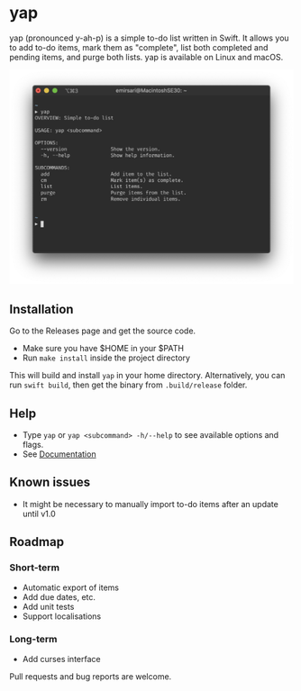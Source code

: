 # yap

yap (pronounced y-ah-p) is a simple to-do list written in Swift. It allows you to add to-do 
items, mark them as "complete", list both completed and pending items, and purge both 
lists. yap is available on Linux and macOS.

![Main](.github/main.png)

## Installation

Go to the Releases page and get the source code.

* Make sure you have $HOME in your $PATH
* Run `make install` inside the project directory

This will build and install `yap` in your home directory. Alternatively, you can run
`swift build`, then get the binary from `.build/release` folder.

## Help

* Type `yap` or `yap <subcommand> -h/--help` to see available options and flags.
* See [Documentation](Documentation.md)

## Known issues

* It might be necessary to manually import to-do items after an update until v1.0

## Roadmap

### Short-term

* Automatic export of items
* Add due dates, etc.
* Add unit tests
* Support localisations

### Long-term

* Add curses interface

Pull requests and bug reports are welcome.
